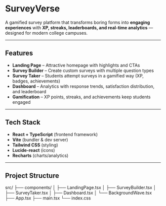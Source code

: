 # SurveyVerse

A gamified survey platform that transforms boring forms into **engaging experiences** with **XP, streaks, leaderboards, and real-time analytics** — designed for modern college campuses.  

---

## Features

- **Landing Page** – Attractive homepage with highlights and CTAs  
- **Survey Builder** – Create custom surveys with multiple question types  
- **Survey Taker** – Students attempt surveys in a gamified way (XP, badges, achievements)  
- **Dashboard** – Analytics with response trends, satisfaction distribution, and leaderboard  
- **Gamification** – XP points, streaks, and achievements keep students engaged  

---

## Tech Stack

- **React + TypeScript** (frontend framework)  
- **Vite** (bundler & dev server)  
- **Tailwind CSS** (styling)  
- **Lucide-react** (icons)  
- **Recharts** (charts/analytics)  

---

## Project Structure

src/
├── components/
│ ├── LandingPage.tsx
│ ├── SurveyBuilder.tsx
│ ├── SurveyTaker.tsx
│ ├── Dashboard.tsx
│ └── BackgroundWave.tsx
├── App.tsx
├── main.tsx
└── index.css
